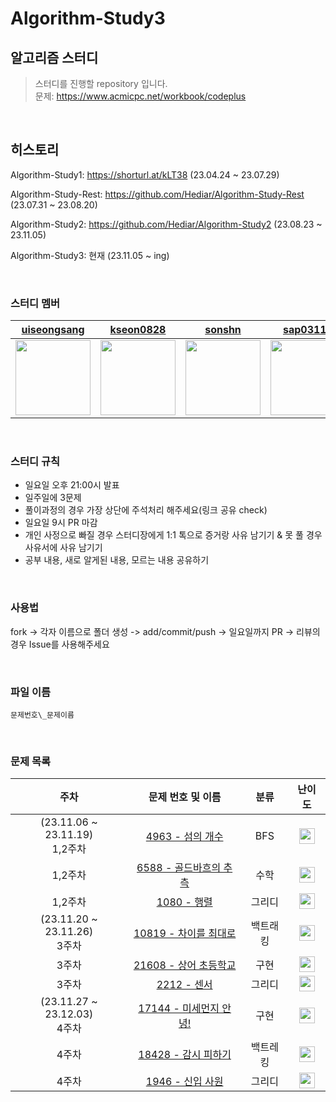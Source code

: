 # Algorithm-Study3

## 알고리즘 스터디

> 스터디를 진행할 repository 입니다.<br/>문제: https://www.acmicpc.net/workbook/codeplus<br/> 

</br>

## 히스토리
Algorithm-Study1: https://shorturl.at/kLT38 (23.04.24 ~ 23.07.29)

Algorithm-Study-Rest: https://github.com/Hediar/Algorithm-Study-Rest (23.07.31 ~ 23.08.20)

Algorithm-Study2: https://github.com/Hediar/Algorithm-Study2 (23.08.23 ~ 23.11.05)

Algorithm-Study3: 현재 (23.11.05 ~ ing)

<br />

### 스터디 멤버

<div align="center">
  
| [uiseongsang](https://github.com/uiseongsang) | [kseon0828](https://github.com/kseon0828) | [sonshn](https://github.com/sonshn) | [sap03110](https://github.com/sap03110) |
| :-----: | :-----: | :-----: | :-----: |
| <img src='https://github.com/uiseongsang.png' width=120> | <img src='https://github.com/kseon0828.png' width=120> | <img src='https://github.com/sonshn.png' width=120> | <img src='https://github.com/sap03110.png' width=120> |

</div>

<br />

### 스터디 규칙

- 일요일 오후 21:00시 발표
- 일주일에 3문제
- 풀이과정의 경우 가장 상단에 주석처리 해주세요(링크 공유 check)
- 일요일 9시 PR 마감
- 개인 사정으로 빠질 경우 스터디장에게 1:1 톡으로 증거랑 사유 남기기 & 못 풀 경우 사유서에 사유 남기기
- 공부 내용, 새로 알게된 내용, 모르는 내용 공유하기

<br />

### 사용법

fork -> 각자 이름으로 폴더 생성 -> add/commit/push -> 일요일까지 PR -> 리뷰의 경우 Issue를 사용해주세요

<br />

### 파일 이름

`문제번호\_문제이름`

<br />

### 문제 목록

|                           주차                            |                              문제 번호 및 이름                              |                                        분류                                        |                                       난이도                                       |
| :-------------------------------------------------------: | :-------------------------------------------------------------------------: | :--------------------------------------------------------------------------------: | :--------------------------------------------------------------------------------: |
(23.11.06 ~ 23.11.19) <br /> 1,2주차| [4963 - 섬의 개수](https://www.acmicpc.net/problem/4963) | BFS | <img height="25px" width="25px" src="https://static.solved.ac/tier_small/9.svg"/> |
| 1,2주차<br /> | [6588 - 골드바흐의 추측](https://www.acmicpc.net/problem/2193) | 수학 | <img height="25px" width="25px" src="https://static.solved.ac/tier_small/10.svg"/> |
| 1,2주차<br /> | [1080 - 행렬](https://www.acmicpc.net/problem/1080) | 그리디 | <img height="25px" width="25px" src="https://static.solved.ac/tier_small/10.svg"/> |
(23.11.20 ~ 23.11.26) <br /> 3주차| [10819 - 차이를 최대로](https://www.acmicpc.net/problem/10819) | 백트래킹 | <img height="25px" width="25px" src="https://static.solved.ac/tier_small/9.svg"/> |
| 3주차<br /> | [21608 - 상어 초등학교](https://www.acmicpc.net/problem/21608) | 구현 | <img height="25px" width="25px" src="https://static.solved.ac/tier_small/11.svg"/> |
| 3주차<br /> | [2212 - 센서](https://www.acmicpc.net/problem/2212) | 그리디 | <img height="25px" width="25px" src="https://static.solved.ac/tier_small/11.svg"/> |
(23.11.27 ~ 23.12.03) <br /> 4주차| [17144 - 미세먼지 안녕!](https://www.acmicpc.net/problem/17144) | 구현 | <img height="25px" width="25px" src="https://static.solved.ac/tier_small/12.svg"/> |
| 4주차<br /> | [18428 - 감시 피하기](https://www.acmicpc.net/problem/18428) | 백트레킹 | <img height="25px" width="25px" src="https://static.solved.ac/tier_small/11.svg"/> |
| 4주차<br /> | [1946 - 신입 사원](https://www.acmicpc.net/problem/1946) | 그리디 | <img height="25px" width="25px" src="https://static.solved.ac/tier_small/10.svg"/> |

